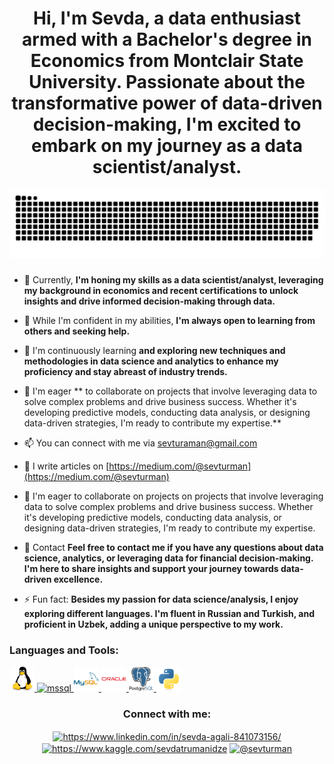 <h1 align="center">Hi, I'm Sevda, a data enthusiast armed with a Bachelor's degree in Economics from Montclair State University. 
  Passionate about the transformative power of data-driven decision-making, I'm excited to embark on my journey as a data scientist/analyst.</h4>

<picture>
  <source media="(prefers-color-scheme: dark)" srcset="https://raw.githubusercontent.com/platane/platane/output/github-contribution-grid-snake-dark.svg">
  <source media="(prefers-color-scheme: light)" srcset="https://raw.githubusercontent.com/platane/platane/output/github-contribution-grid-snake.svg">
  <img alt="github contribution grid snake animation" src="https://raw.githubusercontent.com/platane/platane/output/github-contribution-grid-snake.svg">
</picture>


###

- 🔭 Currently, **I'm honing my skills as a data scientist/analyst, leveraging my background in economics and recent certifications to unlock insights and drive informed decision-making through data.**

- 🤔 While I'm confident in my abilities, **I'm always open to learning from others and seeking help.**

- 🌱 I'm continuously learning **and exploring new techniques and methodologies in data science and analytics to enhance my proficiency and stay abreast of industry trends.**

- 👯 I'm eager ** to collaborate on projects that involve leveraging data to solve complex problems and drive business success. Whether it's developing predictive models, conducting data analysis, or designing data-driven strategies, I'm ready to contribute my expertise.**

- 📫 You can connect with me via sevturaman@gmail.com 

- 📝 I write articles on [https://medium.com/@sevturman](https://medium.com/@sevturman)

- 👯 I'm eager to collaborate on projects on projects that involve leveraging data to solve complex problems and drive business success. Whether it's developing predictive models, conducting data analysis, or designing data-driven strategies, I'm ready to contribute my expertise.

- 💬 Contact  **Feel free to contact me if you have any questions about data science, analytics, or leveraging data for financial decision-making. I'm here to share insights and support your journey towards data-driven excellence.**

- ⚡ Fun fact: **Besides my passion for data science/analysis, I enjoy exploring different languages. I'm fluent in Russian and Turkish, and proficient in Uzbek, adding a unique perspective to my work.**



<h3 align="left">Languages and Tools:</h1>
<p align="left"> <a href="https://www.linux.org/" target="_blank" rel="noreferrer"> <img src="https://raw.githubusercontent.com/devicons/devicon/master/icons/linux/linux-original.svg" alt="linux" width="40" height="40"/> </a> <a href="https://www.microsoft.com/en-us/sql-server" target="_blank" rel="noreferrer"> <img src="https://www.svgrepo.com/show/303229/microsoft-sql-server-logo.svg" alt="mssql" width="40" height="40"/> </a> <a href="https://www.mysql.com/" target="_blank" rel="noreferrer"> <img src="https://raw.githubusercontent.com/devicons/devicon/master/icons/mysql/mysql-original-wordmark.svg" alt="mysql" width="40" height="40"/> </a> <a href="https://www.oracle.com/" target="_blank" rel="noreferrer"> <img src="https://raw.githubusercontent.com/devicons/devicon/master/icons/oracle/oracle-original.svg" alt="oracle" width="40" height="40"/> </a> <a href="https://www.postgresql.org" target="_blank" rel="noreferrer"> <img src="https://raw.githubusercontent.com/devicons/devicon/master/icons/postgresql/postgresql-original-wordmark.svg" alt="postgresql" width="40" height="40"/> </a> <a href="https://www.python.org" target="_blank" rel="noreferrer"> <img src="https://raw.githubusercontent.com/devicons/devicon/master/icons/python/python-original.svg" alt="python" width="40" height="40"/> </a> </p>



<h3 align="center">Connect with me:</h3>
<p align="center">
<a href="https://linkedin.com/in/https://www.linkedin.com/in/sevda-agali-841073156/" target="blank"><img align="center" src="https://raw.githubusercontent.com/rahuldkjain/github-profile-readme-generator/master/src/images/icons/Social/linked-in-alt.svg" alt="https://www.linkedin.com/in/sevda-agali-841073156/" height="30" width="40" /></a>
<a href="https://kaggle.com/https://www.kaggle.com/sevdatrumanidze" target="blank"><img align="center" src="https://raw.githubusercontent.com/rahuldkjain/github-profile-readme-generator/master/src/images/icons/Social/kaggle.svg" alt="https://www.kaggle.com/sevdatrumanidze" height="30" width="40" /></a>
<a href="https://medium.com/@sevturman" target="blank"><img align="center" src="https://raw.githubusercontent.com/rahuldkjain/github-profile-readme-generator/master/src/images/icons/Social/medium.svg" alt="@sevturman" height="30" width="40" /></a>
</p>
